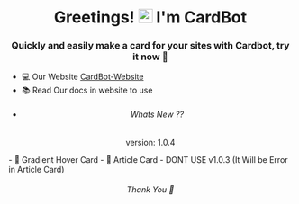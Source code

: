 <h1 align="center">Greetings! <img src="https://media.giphy.com/media/hvRJCLFzcasrR4ia7z/giphy.gif" width="25px"> I'm CardBot</h1>
<h3 align="center"> Quickly and easily make a card for your sites with Cardbot, try it now 💖</h3>

 - 💻 Our Website [CardBot-Website](https://cardbot.netlify.app/)
 - 📚 Read Our docs in website to use
 - <h6 align="center"> Whats New ?? <h6>
 <p align="center">version: 1.0.4<p>
 - 📸 Gradient Hover Card 
 - 📰 Article Card
 - DONT USE v1.0.3 (It Will be Error in Article Card)

 <h6 align="center"> Thank You 🤞<h6>

